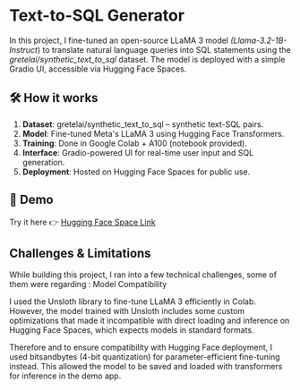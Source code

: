 # Text-to-SQL Generator

In this project, I fine-tuned an open-source LLaMA 3 model *(Llama-3.2-1B-Instruct*) to translate natural language queries into SQL statements using the *gretelai/synthetic_text_to_sql* dataset. The model is deployed with a simple Gradio UI, accessible via Hugging Face Spaces.

## 

## 🛠️ How it works

1. **Dataset**: gretelai/synthetic_text_to_sql – synthetic text-SQL pairs.
2. **Model**: Fine-tuned Meta's LLaMA 3 using Hugging Face Transformers.
3. **Training**: Done in Google Colab + A100 (notebook provided).
4. **Interface**: Gradio-powered UI for real-time user input and SQL generation.
5. **Deployment**: Hosted on Hugging Face Spaces for public use.

## 🚀  Demo

Try it here 👉 [Hugging Face Space Link
](https://huggingface.co/spaces/ferdaous/texttosqlmodel)

## Challenges & Limitations
While building this project, I ran into a few technical challenges, some of them were regarding : Model Compatibility

I used the Unsloth library to fine-tune LLaMA 3 efficiently in Colab. However, the model trained with Unsloth includes some custom optimizations that made it incompatible with direct loading and inference on Hugging Face Spaces, which expects models in standard formats.

Therefore and to ensure compatibility with Hugging Face deployment, I used bitsandbytes (4-bit quantization) for parameter-efficient fine-tuning instead. This allowed the model to be saved and loaded with transformers for inference in the demo app.
